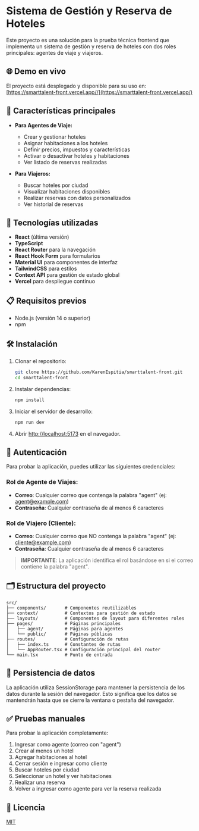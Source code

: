 # Sistema de Gestión y Reserva de Hoteles

Este proyecto es una solución para la prueba técnica frontend que implementa un sistema de gestión y reserva de hoteles con dos roles principales: agentes de viaje y viajeros.

## 🌐 Demo en vivo

El proyecto está desplegado y disponible para su uso en:
[https://smarttalent-front.vercel.app//](https://smarttalent-front.vercel.app/)

## 🚀 Características principales

- **Para Agentes de Viaje:**

  - Crear y gestionar hoteles
  - Asignar habitaciones a los hoteles
  - Definir precios, impuestos y características
  - Activar o desactivar hoteles y habitaciones
  - Ver listado de reservas realizadas

- **Para Viajeros:**
  - Buscar hoteles por ciudad
  - Visualizar habitaciones disponibles
  - Realizar reservas con datos personalizados
  - Ver historial de reservas

## 🔧 Tecnologías utilizadas

- **React** (última versión)
- **TypeScript**
- **React Router** para la navegación
- **React Hook Form** para formularios
- **Material UI** para componentes de interfaz
- **TailwindCSS** para estilos
- **Context API** para gestión de estado global
- **Vercel** para despliegue continuo

## 📋 Requisitos previos

- Node.js (versión 14 o superior)
- npm

## 🛠️ Instalación

1. Clonar el repositorio:

   ```bash
   git clone https://github.com/KarenEspitia/smarttalent-front.git
   cd smarttalent-front
   ```

2. Instalar dependencias:

   ```bash
   npm install
   ```

3. Iniciar el servidor de desarrollo:

   ```bash
   npm run dev
   ```

4. Abrir [http://localhost:5173](http://localhost:5173) en el navegador.

## 👤 Autenticación

Para probar la aplicación, puedes utilizar las siguientes credenciales:

### Rol de Agente de Viajes:

- **Correo**: Cualquier correo que contenga la palabra "agent" (ej: agent@example.com)
- **Contraseña**: Cualquier contraseña de al menos 6 caracteres

### Rol de Viajero (Cliente):

- **Correo**: Cualquier correo que NO contenga la palabra "agent" (ej: cliente@example.com)
- **Contraseña**: Cualquier contraseña de al menos 6 caracteres

> **IMPORTANTE**: La aplicación identifica el rol basándose en si el correo contiene la palabra "agent".

## 🗂️ Estructura del proyecto

```
src/
├── components/       # Componentes reutilizables
├── context/          # Contextos para gestión de estado
├── layouts/          # Componentes de layout para diferentes roles
├── pages/            # Páginas principales
│   ├── agent/        # Páginas para agentes
│   └── public/       # Páginas públicas
├── routes/           # Configuración de rutas
│   ├── index.ts      # Constantes de rutas
│   └── AppRouter.tsx # Configuración principal del router
└── main.tsx          # Punto de entrada
```

## 💾 Persistencia de datos

La aplicación utiliza SessionStorage para mantener la persistencia de los datos durante la sesión del navegador. Esto significa que los datos se mantendrán hasta que se cierre la ventana o pestaña del navegador.

## ✅ Pruebas manuales

Para probar la aplicación completamente:

1. Ingresar como agente (correo con "agent")
2. Crear al menos un hotel
3. Agregar habitaciones al hotel
4. Cerrar sesión e ingresar como cliente
5. Buscar hoteles por ciudad
6. Seleccionar un hotel y ver habitaciones
7. Realizar una reserva
8. Volver a ingresar como agente para ver la reserva realizada

## 📄 Licencia

[MIT](https://choosealicense.com/licenses/mit/)
